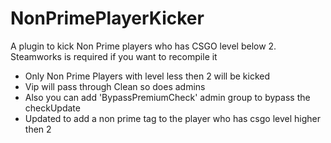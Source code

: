 # NonPrimePlayerKicker
A plugin to kick Non Prime players who has CSGO level below 2. 
Steamworks is required if you want to recompile it

- Only Non Prime Players with level less then 2 will be kicked
- Vip will pass through Clean so does admins
- Also you can add 'BypassPremiumCheck' admin group to bypass the checkUpdate 
- Updated to add a non prime tag to the player who has csgo level higher then 2
